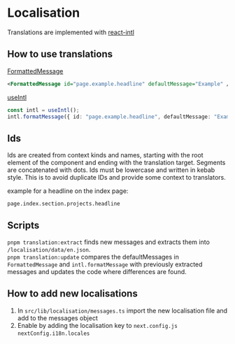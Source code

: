 # Localisation

Translations are implemented with [react-intl](https://formatjs.io/docs/getting-started/installation/)

## How to use translations

[FormattedMessage](https://formatjs.io/docs/react-intl/components/#formattedmessage)

```xml
<FormattedMessage id="page.example.headline" defaultMessage="Example" />
```

[useIntl](https://formatjs.io/docs/react-intl/api/#useintl-hook)

```typescript
const intl = useIntl();
intl.formatMessage({ id: "page.example.headline", defaultMessage: "Example" });
```

## Ids

Ids are created from context kinds and names, starting with the root element of the component and ending with the translation target. Segments are concatenated with dots. Ids must be lowercase and written in kebab style. This is to avoid duplicate IDs and provide some context to translators.

example for a headline on the index page:

`page.index.section.projects.headline`

## Scripts

`pnpm translation:extract` finds new messages and extracts them into `/localisation/data/en.json`.  
`pnpm translation:update` compares the defaultMessages in `FormattedMessage` and `intl.formatMessage` with previously extracted messages and updates the code where differences are found.

## How to add new localisations

1. In `src/lib/localisation/messages.ts` import the new localisation file and add to the messages object
2. Enable by adding the localisation key to `next.config.js` `nextConfig.i18n.locales`
